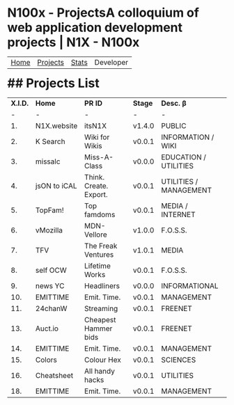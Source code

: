 # N100x - ProjectsA colloquium of web application development projects | N1X - N100x <table> <tr>     <td>     [Home](/Home/)     </td>     <td>     [Projects](/Home/Projects)     </td>          <td>     [Stats](/Home/Stats)     </td>      <td>     Developer     </td></tr> </table> ## Projects List <table>  <tr>     <td>     __X.I.D.__     </td>     <td>     __Home__     </td>     <td>     __PR ID__     </td>          <td>     __Stage__     </td>      <td>     __Desc. β__     </td> </tr>     <tr>     <td>-     </td>     <td>-     </td>     <td>-      </td>          <td>-     </td>      <td>-     </td></tr>           <tr>     <td>1.</td>     <td>N1X.website</td>     <td>itsN1X</td>          <td>v1.4.0</td>      <td>PUBLIC</td></tr> <tr>     <td>2.</td>      <td>K Search</td>      <td>Wiki for Wikis</td>      <td>v0.0.1</td>       <td>INFORMATION / WIKI</td> </tr>     <tr>     <td>3.</td>      <td>missalc</td>      <td>Miss-A-Class</td>      <td>v0.0.0</td>     <td>EDUCATION / UTILITIES</td> </tr><tr>     <td>4.</td>     <td>jsON to iCAL</td>     <td>Think. Create. Export.</td>          <td>v0.0.1</td>      <td>UTILITIES / MANAGEMENT</td></tr> <tr>     <td>5.</td>      <td>TopFam!</td>      <td>Top famdoms</td>      <td>v0.0.1</td>       <td>MEDIA / INTERNET</td> </tr>     <tr>     <td>6.</td>      <td>vMozilla</td>      <td>MDN-Vellore</td>      <td>v1.0.0</td>     <td>F.O.S.S.</td> </tr><tr>     <td>7.</td>      <td>TFV</td>      <td>The Freak Ventures</td>      <td>v1.0.1</td>       <td>MEDIA</td> </tr> <tr>     <td>8.</td>     <td>self OCW</td>     <td>Lifetime Works</td>          <td>v0.0.1</td>      <td>F.O.S.S.</td></tr>      <tr>     <td>9.</td>      <td>news YC</td>      <td>Headliners</td>      <td>v0.0.0</td>     <td>INFORMATIONAL</td> </tr><tr>     <td>10.</td>     <td>EMITTIME</td>     <td>Emit. Time.</td>          <td>v0.0.1</td>      <td>MANAGEMENT</td></tr>  <tr>     <td>11.</td>     <td>24chanW</td>     <td>Streaming</td>          <td>v0.0.1</td>      <td>FREENET</td></tr>  <tr>     <td>13.</td>     <td>Auct.io</td>     <td>Cheapest Hammer bids</td>          <td>v0.0.1</td>      <td>FREENET</td></tr>
<tr> <td>14.</td> <td>EMITTIME</td> <td>Emit. Time.</td> <td>v0.0.1</td> <td>MANAGEMENT</td>
</tr>
<tr> <td>15.</td> <td>Colors</td> <td>Colour Hex</td> <td>v0.0.1</td> <td>SCIENCES</td></tr>
<tr> <td>16.</td> <td>Cheatsheet</td> <td>All handy hacks</td> <td>v0.0.1</td> <td>UTILITIES</td></tr>
 <tr> <td>18.</td> <td>EMITTIME</td> <td>Emit. Time.</td> <td>v0.0.1</td> <td>MANAGEMENT</td></tr>
</table>
